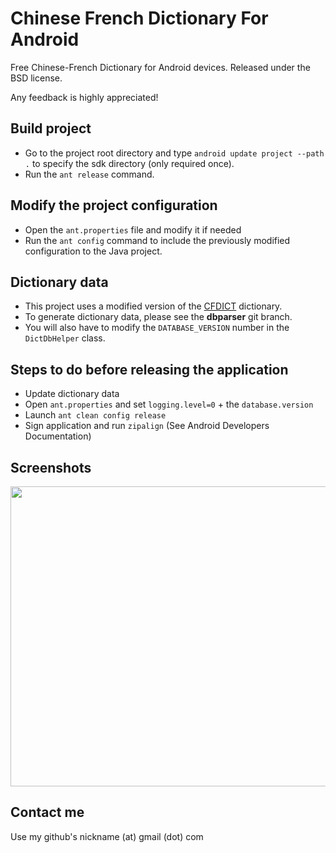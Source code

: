 Chinese French Dictionary For Android
=====================================

Free Chinese-French Dictionary for Android devices.
Released under the BSD license.

Any feedback is highly appreciated!


Build project
-------------

- Go to the project root directory and type `android update project --path .` to specify the sdk directory (only required once).
- Run the `ant release` command.


Modify the project configuration
--------------------------------

- Open the `ant.properties` file and modify it if needed
- Run the `ant config` command to include the previously modified configuration to the Java project.


Dictionary data
----------------

- This project uses a modified version of the [CFDICT](http://www.chine-informations.com/chinois/open/CFDICT/) dictionary.
- To generate dictionary data, please see the **dbparser** git branch.
- You will also have to modify the `DATABASE_VERSION` number in the `DictDbHelper` class.


Steps to do before releasing the application
---------------------------------------------

- Update dictionary data
- Open `ant.properties` and set `logging.level=0` + the `database.version`
- Launch `ant clean config release`
- Sign application and run `zipalign` (See Android Developers Documentation)


Screenshots
-----------

<img src="http://nilhcem.github.com/screenshots/cfdict.png" width="640" height="480" />


Contact me
----------

Use my github's nickname (at) gmail (dot) com
